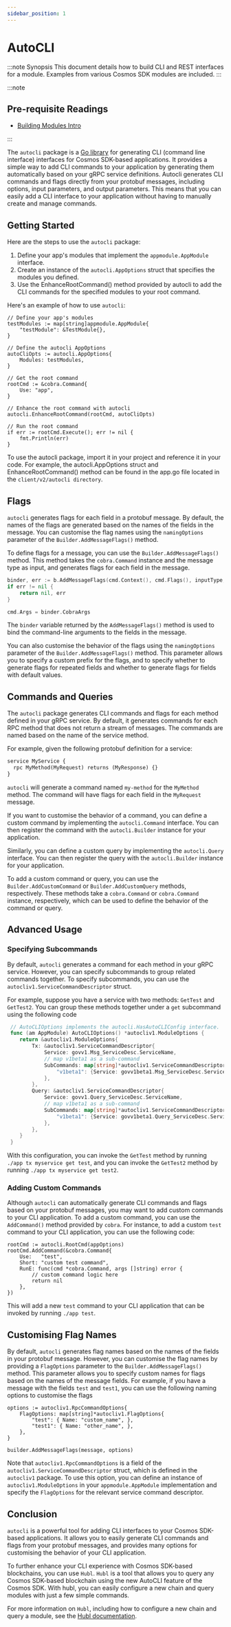 ```yaml
---
sidebar_position: 1
---
```



# AutoCLI

:::note Synopsis
This document details how to build CLI and REST interfaces for a module. Examples from various Cosmos SDK modules are included.
:::

:::note

## Pre-requisite Readings

* [Building Modules Intro](./01-intro.md)

:::

The `autocli` package is a [Go library](https://pkg.go.dev/cosmossdk.io/client/v2/autocli) for generating CLI (command line interface) interfaces for Cosmos SDK-based applications. It provides a simple way to add CLI commands to your application by generating them automatically based on your gRPC service definitions. Autocli generates CLI commands and flags directly from your protobuf messages, including options, input parameters, and output parameters. This means that you can easily add a CLI interface to your application without having to manually create and manage commands.

## Getting Started

Here are the steps to use the `autocli` package:

1.  Define your app's modules that implement the `appmodule.AppModule` interface.
2.  Create an instance of the `autocli.AppOptions` struct that specifies the modules you defined. 
3. Use the EnhanceRootCommand() method provided by autocli to add the CLI commands for the specified modules to your root command.

Here's an example of how to use `autocli`:

```
// Define your app's modules
testModules := map[string]appmodule.AppModule{
    "testModule": &TestModule{},
}

// Define the autocli AppOptions
autoCliOpts := autocli.AppOptions{
    Modules: testModules,
}

// Get the root command
rootCmd := &cobra.Command{
    Use: "app",
}

// Enhance the root command with autocli
autocli.EnhanceRootCommand(rootCmd, autoCliOpts)

// Run the root command
if err := rootCmd.Execute(); err != nil {
    fmt.Println(err)
}

```

To use the autocli package, import it in your project and reference it in your code. For example, the autocli.AppOptions struct and EnhanceRootCommand() method can be found in the app.go file located in the `client/v2/autocli directory`.

## Flags

`autocli` generates flags for each field in a protobuf message. By default, the names of the flags are generated based on the names of the fields in the message. You can customise the flag names using the `namingOptions` parameter of the `Builder.AddMessageFlags()` method.

To define flags for a message, you can use the `Builder.AddMessageFlags()` method. This method takes the `cobra.Command` instance and the message type as input, and generates flags for each field in the message.

``` go reference
binder, err := b.AddMessageFlags(cmd.Context(), cmd.Flags(), inputType, options)
if err != nil {
    return nil, err
}

cmd.Args = binder.CobraArgs

```

The `binder` variable returned by the `AddMessageFlags()` method is used to bind the command-line arguments to the fields in the message.

You can also customise the behavior of the flags using the `namingOptions` parameter of the `Builder.AddMessageFlags()` method. This parameter allows you to specify a custom prefix for the flags, and to specify whether to generate flags for repeated fields and whether to generate flags for fields with default values.

## Commands and Queries

The `autocli` package generates CLI commands and flags for each method defined in your gRPC service. By default, it generates commands for each RPC method that does not return a stream of messages. The commands are named based on the name of the service method.

For example, given the following protobuf definition for a service:

```protobuf
service MyService {
  rpc MyMethod(MyRequest) returns (MyResponse) {}
}

```

`autocli` will generate a command named `my-method` for the `MyMethod` method. The command will have flags for each field in the `MyRequest` message.

If you want to customise the behavior of a command, you can define a custom command by implementing the `autocli.Command` interface. You can then register the command with the `autocli.Builder` instance for your application.

Similarly, you can define a custom query by implementing the `autocli.Query` interface. You can then register the query with the `autocli.Builder` instance for your application.

To add a custom command or query, you can use the `Builder.AddCustomCommand` or `Builder.AddCustomQuery` methods, respectively. These methods take a `cobra.Command` or `cobra.Command` instance, respectively, which can be used to define the behavior of the command or query.

## Advanced Usage

### Specifying Subcommands

By default, `autocli` generates a command for each method in your gRPC service. However, you can specify subcommands to group related commands together. To specify subcommands, you can use the `autocliv1.ServiceCommandDescriptor` struct.

For example, suppose you have a service with two methods: `GetTest` and `GetTest2`. You can group these methods together under a `get` subcommand using the following code

```go reference
 // AutoCLIOptions implements the autocli.HasAutoCLIConfig interface. 
 func (am AppModule) AutoCLIOptions() *autocliv1.ModuleOptions { 
 	return &autocliv1.ModuleOptions{ 
 		Tx: &autocliv1.ServiceCommandDescriptor{ 
 			Service: govv1.Msg_ServiceDesc.ServiceName, 
 			// map v1beta1 as a sub-command 
 			SubCommands: map[string]*autocliv1.ServiceCommandDescriptor{ 
 				"v1beta1": {Service: govv1beta1.Msg_ServiceDesc.ServiceName}, 
 			}, 
 		}, 
 		Query: &autocliv1.ServiceCommandDescriptor{ 
 			Service: govv1.Query_ServiceDesc.ServiceName, 
 			// map v1beta1 as a sub-command 
 			SubCommands: map[string]*autocliv1.ServiceCommandDescriptor{ 
 				"v1beta1": {Service: govv1beta1.Query_ServiceDesc.ServiceName}, 
 			}, 
 		}, 
 	} 
 }
```

With this configuration, you can invoke the `GetTest` method by running `./app tx myservice get test`, and you can invoke the `GetTest2` method by running `./app tx myservice get test2`.

### Adding Custom Commands

Although `autocli` can automatically generate CLI commands and flags based on your protobuf messages, you may want to add custom commands to your CLI application. To add a custom command, you can use the `AddCommand()` method provided by `cobra`. For instance, to add a custom `test` command to your CLI application, you can use the following code:

```
rootCmd := autocli.RootCmd(appOptions)
rootCmd.AddCommand(&cobra.Command{
    Use:   "test",
    Short: "custom test command",
    RunE: func(cmd *cobra.Command, args []string) error {
        // custom command logic here
        return nil
    },
})

```

This will add a new `test` command to your CLI application that can be invoked by running `./app test`.

## Customising Flag Names

By default, `autocli` generates flag names based on the names of the fields in your protobuf message. However, you can customise the flag names by providing a `FlagOptions` parameter to the `Builder.AddMessageFlags()` method. This parameter allows you to specify custom names for flags based on the names of the message fields. For example, if you have a message with the fields `test` and `test1`, you can use the following naming options to customise the flags
```
options := autocliv1.RpcCommandOptions{ 
    FlagOptions: map[string]*autocliv1.FlagOptions{ 
        "test": { Name: "custom_name", }, 
        "test1": { Name: "other_name", }, 
    }, 
}

builder.AddMessageFlags(message, options)
```
Note that `autocliv1.RpcCommandOptions` is a field of the `autocliv1.ServiceCommandDescriptor` struct, which is defined in the `autocliv1` package. To use this option, you can define an instance of `autocliv1.ModuleOptions` in your `appmodule.AppModule` implementation and specify the `FlagOptions` for the relevant service command descriptor.

## Conclusion

`autocli` is a powerful tool for adding CLI interfaces to your Cosmos SDK-based applications. It allows you to easily generate CLI commands and flags from your protobuf messages, and provides many options for customising the behavior of your CLI application.

To further enhance your CLI experience with Cosmos SDK-based blockchains, you can use `Hubl`. `Hubl` is a tool that allows you to query any Cosmos SDK-based blockchain using the new AutoCLI feature of the Cosmos SDK. With hubl, you can easily configure a new chain and query modules with just a few simple commands.

For more information on `Hubl`, including how to configure a new chain and query a module, see the [Hubl documentation](https://docs.cosmos.network/main/tooling/hubl).